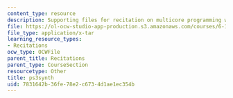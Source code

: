 ```yaml
---
content_type: resource
description: Supporting files for recitation on multicore programming with Cell.
file: https://ol-ocw-studio-app-production.s3.amazonaws.com/courses/6-189-multicore-programming-primer-january-iap-2007/7831642b36fe78e2c6734d1ae1ec354b_ps3synth.tar
file_type: application/x-tar
learning_resource_types:
- Recitations
ocw_type: OCWFile
parent_title: Recitations
parent_type: CourseSection
resourcetype: Other
title: ps3synth
uid: 7831642b-36fe-78e2-c673-4d1ae1ec354b
---
```

